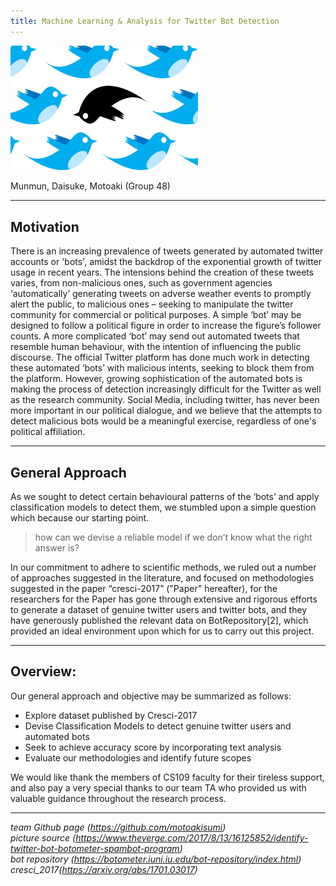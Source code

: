 ```yaml
---
title: Machine Learning & Analysis for Twitter Bot Detection
---
```

<p align="left">
  <img src="index_files/twitcensor.jpg" alt="twitcensor" width="300"/>
</p>

Munmun, Daisuke, Motoaki (Group 48)

***

## Motivation

There is an increasing prevalence of tweets generated by automated twitter accounts or 'bots', amidst the backdrop of the exponential growth of twitter usage in recent years. The intensions behind the creation of these tweets varies, from non-malicious ones, such as government agencies ‘automatically’ generating tweets on adverse weather events to promptly alert the public, to malicious ones – seeking to manipulate the twitter community for commercial or political purposes. A simple ‘bot’ may be designed to follow a political figure in order to increase the figure’s follower counts. A more complicated ‘bot’ may send out automated tweets that resemble human behaviour, with the intention of influencing the public discourse. The official Twitter platform has done much work in detecting these automated ‘bots’ with malicious intents, seeking to block them from the platform. However, growing sophistication of the automated bots is making the process of detection increasingly difficult for the Twitter as well as the research community. Social Media, including twitter, has never been more important in our political dialogue, and we believe that the attempts to detect malicious bots would be a meaningful exercise, regardless of one's political affiliation.

***

## General Approach 

As we sought to detect certain behavioural patterns of the ‘bots’ and apply classification models to detect them, we stumbled upon a simple question which because our starting point.

>how can we devise a reliable model if we don’t know what the right answer is?

In our commitment to adhere to scientific methods, we ruled out a number of approaches suggested in the literature, and focused on methodologies suggested in the paper “cresci-2017” ("Paper" hereafter), for the researchers for the Paper has gone through extensive and rigorous efforts to generate a dataset of genuine twitter users and twitter bots, and they have generously published the relevant data on BotRepository[2], which provided an ideal environment upon which for us to carry out this project.

***

## Overview:
Our general approach and objective may be summarized as follows:
* Explore dataset published by Cresci-2017
* Devise Classification Models to detect genuine twitter users and automated bots
* Seek to achieve accuracy score by incorporating text analysis
* Evaluate our methodologies and identify future scopes

We would like thank the members of CS109 faculty for their tireless support, and also pay a very special thanks to our team TA who provided us with valuable guidance throughout the research process.

***

_team Github page (<https://github.com/motoakisumi>)_  
_picture source (<https://www.theverge.com/2017/8/13/16125852/identify-twitter-bot-botometer-spambot-program>)_  
_bot repository (<https://botometer.iuni.iu.edu/bot-repository/index.html>)_  
_cresci_2017(<https://arxiv.org/abs/1701.03017>)_